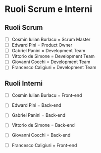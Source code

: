 # Ruoli Scrum e Interni
## Ruoli Scrum

- [ ] Cosmin Iulian Burlacu = Scrum Master
- [ ] Edward Pini = Product Owner
- [ ] Gabriel Panini = Development Team
- [ ] Vittorio de Simone = Development Team
- [ ] Giovanni Cocchi = Development Team
- [ ] Francesco Caligiuri = Development Team

## Ruoli Interni

- [ ] Cosmin Iulian Burlacu = Front-end
- [ ] Edward Pini = Back-end
- [ ] Gabriel Panini = Back-end
- [ ] Vittorio de Simone = Back-end
- [ ] Giovanni Cocchi = Back-end
- [ ] Francesco Caligiuri = Front-end



